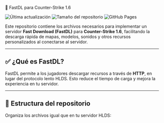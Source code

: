 🎯 FastDL para Counter-Strike 1.6
 
![Última actualización](https://img.shields.io/github/last-commit/tu_usuario/cs16-fastdl?label=Última%20actualización)
![Tamaño del repositorio](https://img.shields.io/github/repo-size/tu_usuario/cs16-fastdl?label=Tamaño%20del%20repositorio)
![GitHub Pages](https://img.shields.io/badge/GitHub%20Pages-Activo-brightgreen)
 
Este repositorio contiene los archivos necesarios para implementar un servidor **Fast Download (FastDL)** para **Counter-Strike 1.6**, facilitando la descarga rápida de mapas, modelos, sonidos y otros recursos personalizados al conectarse al servidor.
 
---
 
## ✅ ¿Qué es FastDL?
 
FastDL permite a los jugadores descargar recursos a través de **HTTP**, en lugar del protocolo lento HLDS. Esto reduce el tiempo de carga y mejora la experiencia en tu servidor.
 
---
 
## 📂 Estructura del repositorio
 
Organiza los archivos igual que en tu servidor HLDS:
